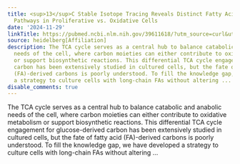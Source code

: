 ```yaml
---
title: <sup>13</sup>C Stable Isotope Tracing Reveals Distinct Fatty Acid Oxidation
  Pathways in Proliferative vs. Oxidative Cells
date: '2024-11-29'
linkTitle: https://pubmed.ncbi.nlm.nih.gov/39611618/?utm_source=curl&utm_medium=rss&utm_campaign=pubmed-2&utm_content=1FakS-2QOkCT8HsMOQP1bCRQ4YzyumYOmxmF0moLsQ3dFB1E9V&fc=20220326224207&ff=20241129173059&v=2.18.0.post9+e462414
source: heidelberg[Affiliation]
description: The TCA cycle serves as a central hub to balance catabolic and anabolic
  needs of the cell, where carbon moieties can either contribute to oxidative metabolism
  or support biosynthetic reactions. This differential TCA cycle engagement for glucose-derived
  carbon has been extensively studied in cultured cells, but the fate of fatty acid
  (FA)-derived carbons is poorly understood. To fill the knowledge gap, we have developed
  a strategy to culture cells with long-chain FAs without altering ...
disable_comments: true
---
```

The TCA cycle serves as a central hub to balance catabolic and anabolic needs of the cell, where carbon moieties can either contribute to oxidative metabolism or support biosynthetic reactions. This differential TCA cycle engagement for glucose-derived carbon has been extensively studied in cultured cells, but the fate of fatty acid (FA)-derived carbons is poorly understood. To fill the knowledge gap, we have developed a strategy to culture cells with long-chain FAs without altering ...